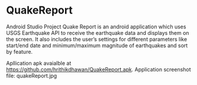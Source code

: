 # QuakeReport
Android Studio Project
Quake Report is an android application which uses USGS Earthquake API to receive the earthquake data and displays them on the screen. It also includes the user’s settings for different parameters like start/end date and minimum/maximum magnitude of earthquakes and sort by feature.

Apllication apk avaialble at https://github.com/hrithikdhawan/QuakeReport.apk.
Application screenshot file: quakeReport.jpg
